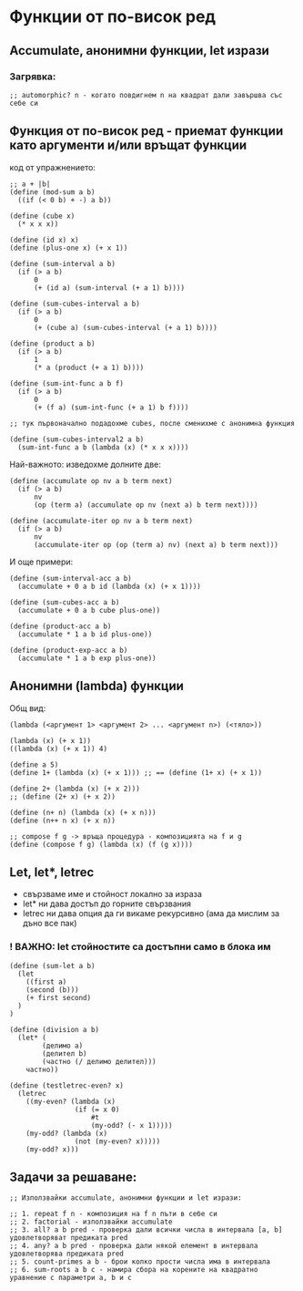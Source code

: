 # Функции от по-висок ред
## Accumulate, анонимни функции, let изрази


### Загрявка:
```
;; automorphic? n - когато повдигнем n на квадрат дали завършва със себе си
```
## Функция от по-висок ред - приемат функции като аргументи и/или връщат функции

код от упражнението:

```
;; a + |b|
(define (mod-sum a b)
  ((if (< 0 b) + -) a b))

(define (cube x)
  (* x x x))

(define (id x) x)
(define (plus-one x) (+ x 1))

(define (sum-interval a b)
  (if (> a b)
      0
      (+ (id a) (sum-interval (+ a 1) b))))

(define (sum-cubes-interval a b)
  (if (> a b)
      0
      (+ (cube a) (sum-cubes-interval (+ a 1) b))))

(define (product a b)
  (if (> a b)
      1
      (* a (product (+ a 1) b))))

(define (sum-int-func a b f)
  (if (> a b)
      0
      (+ (f a) (sum-int-func (+ a 1) b f))))

;; тук първоначално подадохме cubes, после сменихме с анонимна функция

(define (sum-cubes-interval2 a b)
  (sum-int-func a b (lambda (x) (* x x x))))
```

Най-важното: изведохме долните две:

```
(define (accumulate op nv a b term next)
  (if (> a b)
      nv
      (op (term a) (accumulate op nv (next a) b term next))))

(define (accumulate-iter op nv a b term next)
  (if (> a b)
      nv
      (accumulate-iter op (op (term a) nv) (next a) b term next)))
```

И още примери:

```
(define (sum-interval-acc a b)
  (accumulate + 0 a b id (lambda (x) (+ x 1))))

(define (sum-cubes-acc a b)
  (accumulate + 0 a b cube plus-one))

(define (product-acc a b)
  (accumulate * 1 a b id plus-one))

(define (product-exp-acc a b)
  (accumulate * 1 a b exp plus-one))
```

## Анонимни (lambda) функции

Общ вид:
```
(lambda (<аргумент 1> <аргумент 2> ... <аргумент n>) (<тяло>))
```

```
(lambda (x) (+ x 1))
((lambda (x) (+ x 1)) 4)

(define a 5)
(define 1+ (lambda (x) (+ x 1))) ;; == (define (1+ x) (+ x 1))

(define 2+ (lambda (x) (+ x 2)))
;; (define (2+ x) (+ x 2))

(define (n+ n) (lambda (x) (+ x n)))
(define (n++ n x) (+ x n))

;; compose f g -> връща процедура - композицията на f и g
(define (compose f g) (lambda (x) (f (g x))))
```

## Let, let*, letrec
- свързваме име и стойност локално за израза
- let* ни дава достъп до горните свързвания
- letrec ни дава опция да ги викаме рекурсивно (ама да мислим за дъно все пак)
### ! ВАЖНО: let стойностите са достъпни само в блока им

```
(define (sum-let a b)
  (let
    ((first a)
    (second (b)))
    (+ first second)
  )
)

(define (division a b)
  (let* (
        (делимо a)
        (делител b)
        (частно (/ делимо делител)))
    частно))

(define (testletrec-even? x)
  (letrec
    ((my-even? (lambda (x)
                (if (= x 0)
                    #t
                    (my-odd? (- x 1)))))
    (my-odd? (lambda (x)
                (not (my-even? x)))))
    (my-odd? x)))
```

## Задачи за решаване:
```
;; Използвайки accumulate, анонимни функции и let изрази:

;; 1. repeat f n - композиция на f n пъти в себе си
;; 2. factorial - използвайки accumulate
;; 3. all? a b pred - проверка дали всички числа в интервала [a, b] удовлетворяват предиката pred
;; 4. any? a b pred - проверка дали някой елемент в интервала удовлетворява предиката pred
;; 5. count-primes a b - брои колко прости числа има в интервала
;; 6. sum-roots a b c - намира сбора на корените на квадратно уравнение с параметри a, b и c
```
